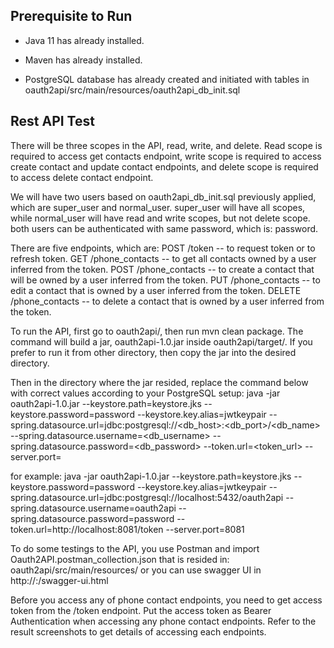 Prerequisite to Run
-------------------
- Java 11 has already installed.

- Maven has already installed.

- PostgreSQL database has already created and initiated with tables in oauth2api/src/main/resources/oauth2api_db_init.sql

Rest API Test
-------------
There will be three scopes in the API, read, write, and delete.
Read scope is required to access get contacts endpoint, write scope is required to access create contact and update contact endpoints,
and delete scope is required to access delete contact endpoint.

We will have two users based on oauth2api_db_init.sql previously applied, which are super_user and normal_user.
super_user will have all scopes, while normal_user will have read and write scopes, but not delete scope.
both users can be authenticated with same password, which is: password.

There are five endpoints, which are:
POST /token             -- to request token or to refresh token.
GET /phone_contacts     -- to get all contacts owned by a user inferred from the token.
POST /phone_contacts     -- to create a contact that will be owned by a user inferred from the token.
PUT /phone_contacts     -- to edit a contact that is owned by a user inferred from the token.
DELETE /phone_contacts     -- to delete a contact that is owned by a user inferred from the token.

To run the API, first go to oauth2api/, then run mvn clean package.
The command will build a jar, oauth2api-1.0.jar inside oauth2api/target/.
If you prefer to run it from other directory, then copy the jar into the desired directory.

Then in the directory where the jar resided, replace the command below with correct values according to your PostgreSQL setup:
java -jar oauth2api-1.0.jar --keystore.path=keystore.jks --keystore.password=password --keystore.key.alias=jwtkeypair --spring.datasource.url=jdbc:postgresql://<db_host>:<db_port>/<db_name> --spring.datasource.username=<db_username> --spring.datasource.password=<db_password> --token.url=<token_url> --server.port=<port>

for example:
java -jar oauth2api-1.0.jar --keystore.path=keystore.jks --keystore.password=password --keystore.key.alias=jwtkeypair --spring.datasource.url=jdbc:postgresql://localhost:5432/oauth2api --spring.datasource.username=oauth2api --spring.datasource.password=password --token.url=http://localhost:8081/token --server.port=8081

To do some testings to the API, you use Postman and import Oauth2API.postman_collection.json that is resided in:
oauth2api/src/main/resources/
or
you can use swagger UI in http://<host>:<port>/swagger-ui.html

Before you access any of phone contact endpoints, you need to get access token from the /token endpoint.
Put the access token as Bearer Authentication when accessing any phone contact endpoints.
Refer to the result screenshots to get details of accessing each endpoints.
